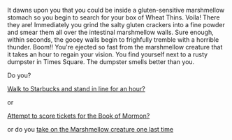 It dawns upon you that you could be inside a gluten-sensitive marshmellow stomach so you begin to search for your 
box of Wheat Thins. Voila! There they are! Immediately you grind the salty gluten crackers into a fine powder and smear 
them all over the intestinal marshmellow walls.  Sure enough, within seconds, the gooey walls begin to frighfully 
tremble with a horrible thunder. Boom!! You're ejected so fast from the marshmellow creature that it takes an hour 
to regain your vision. You find yourself next to a rusty dumpster in Times Square.  The dumpster smells better than you.

Do you?

[Walk to Starbucks and stand in line for an hour?](starbucks/starbucks.md)

or

[Attempt to score tickets for the Book of Mormon?](book-of-mormon/book-of-mormon.md)

or do you [take on the Marshmellow creature one last time](final-standoff/final-standoff.md)